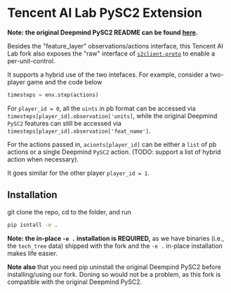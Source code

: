 # Tencent AI Lab PySC2 Extension
**Note: the original Deepmind PySC2 README can be found [here](https://github.com/deepmind/pyxs2/blob/master/README.md).**

Besides the "feature_layer" observations/actions interface, 
this Tencent AI Lab fork also exposes the "raw" interface of [`s2client-proto`](https://github.com/Blizzard/s2client-proto) to enable a per-unit-control.

It supports a hybrid use of the two intefaces. For example, consider a two-player game and the code below 
```python
timesteps = env.step(actions)
```
For `player_id = 0`, 
all the `uints` in pb format can be accessed via `timesteps[player_id].observation['units]`,
while the original Deepmind `PySC2` features can still be accessed via `timesteps[player_id].observation['feat_name']`.

For the actions passed in, `acionts[player_id]` can be either a `list` of pb actions or a single Deepmind `PySC2` action. 
(TODO: support a list of hybrid action when necessary).

It goes similar for the other player `player_id = 1`. 

## Installation
git clone the repo, cd to the folder, and run
```bash
pip isntall -e .
```
**Note: the in-place `-e .` installation is REQUIRED,**
as we have binaries (i.e., the `tech_tree` data) shipped with the fork 
and the `-e .` in-place installation makes life easier.

**Note also** that you need pip uninstall the original Deempind PySC2 before installing/using our fork.
Doning so would not be a problem, 
as this fork is compatible with the original Deepmind PySC2.